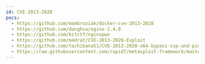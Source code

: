 ```yaml
---
id: CVE-2013-2028
pocs:
  - https://github.com/mambroziak/docker-cve-2013-2028
  - https://github.com/danghvu/nginx-1.4.0
  - https://github.com/kitctf/nginxpwn
  - https://github.com/m4drat/CVE-2013-2028-Exploit
  - https://github.com/tachibana51/CVE-2013-2028-x64-bypass-ssp-and-pie-PoC
  - https://raw.githubusercontent.com/rapid7/metasploit-framework/master/modules/exploits/linux/http/nginx_chunked_size.rb
---
```

